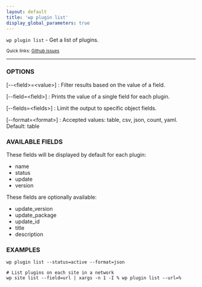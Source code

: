 ```yaml
---
layout: default
title: 'wp plugin list'
display_global_parameters: true
---
```


`wp plugin list` - Get a list of plugins.

<small>Quick links: <a href="https://github.com/wp-cli/wp-cli/issues?q=is%3Aopen+label%3Acommand%3Aplugin-list+sort%3Aupdated-desc">Github issues</a></small>

<hr />

### OPTIONS

[\--&lt;field&gt;=&lt;value&gt;]
: Filter results based on the value of a field.

[\--field=&lt;field&gt;]
: Prints the value of a single field for each plugin.

[\--fields=&lt;fields&gt;]
: Limit the output to specific object fields.

[\--format=&lt;format&gt;]
: Accepted values: table, csv, json, count, yaml. Default: table

### AVAILABLE FIELDS

These fields will be displayed by default for each plugin:

* name
* status
* update
* version

These fields are optionally available:

* update_version
* update_package
* update_id
* title
* description

### EXAMPLES

    wp plugin list --status=active --format=json

    # List plugins on each site in a network
    wp site list --field=url | xargs -n 1 -I % wp plugin list --url=%



